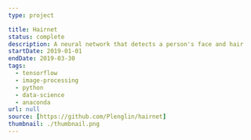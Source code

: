 ```yaml
---
type: project

title: Hairnet
status: complete
description: A neural network that detects a person's face and hair
startDate: 2019-01-01
endDate: 2019-03-30
tags:
  - tensorflow
  - image-processing
  - python
  - data-science
  - anaconda
url: null
source: [https://github.com/Plenglin/hairnet]
thumbnail: ./thumbnail.png
---
```

